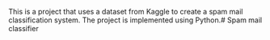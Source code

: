 This is a project that uses a dataset from Kaggle to create a spam mail classification system. The project is implemented using Python.#  Spam mail classifier
 
